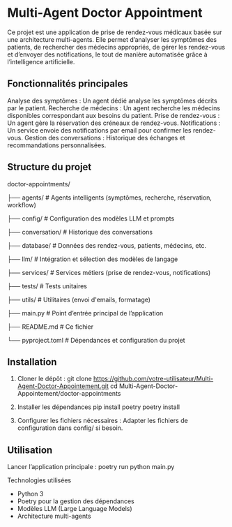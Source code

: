 # Multi-Agent Doctor Appointment

Ce projet est une application de prise de rendez-vous médicaux basée sur une architecture multi-agents. Elle permet d’analyser les symptômes des patients, de rechercher des médecins appropriés, de gérer les rendez-vous et d’envoyer des notifications, le tout de manière automatisée grâce à l’intelligence artificielle.

## Fonctionnalités principales

Analyse des symptômes : Un agent dédié analyse les symptômes décrits par le patient.
Recherche de médecins : Un agent recherche les médecins disponibles correspondant aux besoins du patient.
Prise de rendez-vous : Un agent gère la réservation des créneaux de rendez-vous.
Notifications : Un service envoie des notifications par email pour confirmer les rendez-vous.
Gestion des conversations : Historique des échanges et recommandations personnalisées.

## Structure du projet

doctor-appointments/


├── agents/                # Agents intelligents (symptômes, recherche, réservation, workflow)

├── config/                # Configuration des modèles LLM et prompts

├── conversation/          # Historique des conversations

├── database/              # Données des rendez-vous, patients, médecins, etc.

├── llm/                   # Intégration et sélection des modèles de langage

├── services/              # Services métiers (prise de rendez-vous, notifications)

├── tests/                 # Tests unitaires

├── utils/                 # Utilitaires (envoi d'emails, formatage)

├── main.py                # Point d’entrée principal de l’application

├── README.md              # Ce fichier

└── pyproject.toml         # Dépendances et configuration du projet

## Installation
1. Cloner le dépôt :
   git clone https://github.com/votre-utilisateur/Multi-Agent-Doctor-Appointement.git
   cd Multi-Agent-Doctor-Appointement/doctor-appointments

2. Installer les dépendances
   pip install poetry
   poetry install

3. Configurer les fichiers nécessaires :
Adapter les fichiers de configuration dans config/ si besoin.

## Utilisation
Lancer l’application principale : poetry run python main.py

Technologies utilisées
- Python 3
- Poetry pour la gestion des dépendances
- Modèles LLM (Large Language Models)
- Architecture multi-agents

  

   
